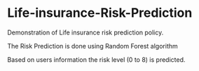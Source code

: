 # Life-insurance-Risk-Prediction
Demonstration of Life insurance risk prediction policy.

The Risk Prediction is done using Random Forest algorithm

Based on users information the risk level (0 to 8) is  predicted.
